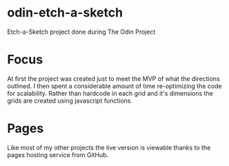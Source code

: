 # odin-etch-a-sketch
Etch-a-Sketch project done during The Odin Project


# Focus
At first the project was created just to meet the MVP of what the directions outlined. I then spent a considerable amount of time re-optimizing the code for scalability. Rather than hardcode in each grid and it's dimensions the grids are created using javascript functions.

# Pages
Like most of my other projects the live version is viewable thanks to the pages hosting service from GitHub.
